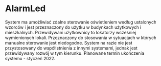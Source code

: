 # AlarmLed

System ma umożliwiać zdalne sterowanie oświetleniem według ustalonych wzorców i jest
przeznaczony do użytku w budynkach użytkowych i mieszkalnych. Przewidywani użytkownicy
to lokatorzy wcześniej wymienionych lokali. Przeznaczony do stosowania w sytuacjach w
których manualne sterowanie jest niedogodne. System na razie nie jest przystosowany do
współistnienia z innymi systemami, jednak jest przewidywany rozwój w tym kierunku.
Planowane termin ukończenia systemu - styczeń 2022.
